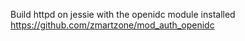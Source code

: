 Build httpd on jessie with the openidc module installed https://github.com/zmartzone/mod_auth_openidc